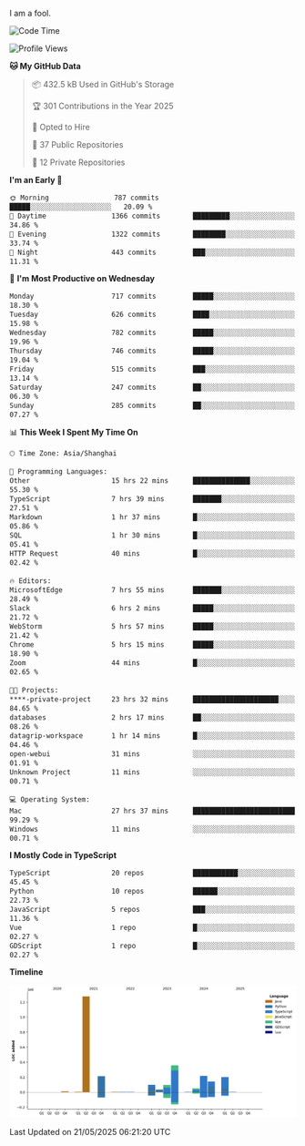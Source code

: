 I am a fool.

<!--START_SECTION:waka-->
![Code Time](http://img.shields.io/badge/Code%20Time-3%2C040%20hrs%2056%20mins-blue)

![Profile Views](http://img.shields.io/badge/Profile%20Views-1-blue)

**🐱 My GitHub Data** 

> 📦 432.5 kB Used in GitHub's Storage 
 > 
> 🏆 301 Contributions in the Year 2025
 > 
> 💼 Opted to Hire
 > 
> 📜 37 Public Repositories 
 > 
> 🔑 12 Private Repositories 
 > 
**I'm an Early 🐤** 

```text
🌞 Morning                787 commits         █████░░░░░░░░░░░░░░░░░░░░   20.09 % 
🌆 Daytime                1366 commits        █████████░░░░░░░░░░░░░░░░   34.86 % 
🌃 Evening                1322 commits        ████████░░░░░░░░░░░░░░░░░   33.74 % 
🌙 Night                  443 commits         ███░░░░░░░░░░░░░░░░░░░░░░   11.31 % 
```
📅 **I'm Most Productive on Wednesday** 

```text
Monday                   717 commits         █████░░░░░░░░░░░░░░░░░░░░   18.30 % 
Tuesday                  626 commits         ████░░░░░░░░░░░░░░░░░░░░░   15.98 % 
Wednesday                782 commits         █████░░░░░░░░░░░░░░░░░░░░   19.96 % 
Thursday                 746 commits         █████░░░░░░░░░░░░░░░░░░░░   19.04 % 
Friday                   515 commits         ███░░░░░░░░░░░░░░░░░░░░░░   13.14 % 
Saturday                 247 commits         ██░░░░░░░░░░░░░░░░░░░░░░░   06.30 % 
Sunday                   285 commits         ██░░░░░░░░░░░░░░░░░░░░░░░   07.27 % 
```


📊 **This Week I Spent My Time On** 

```text
🕑︎ Time Zone: Asia/Shanghai

💬 Programming Languages: 
Other                    15 hrs 22 mins      ██████████████░░░░░░░░░░░   55.30 % 
TypeScript               7 hrs 39 mins       ███████░░░░░░░░░░░░░░░░░░   27.51 % 
Markdown                 1 hr 37 mins        █░░░░░░░░░░░░░░░░░░░░░░░░   05.86 % 
SQL                      1 hr 30 mins        █░░░░░░░░░░░░░░░░░░░░░░░░   05.41 % 
HTTP Request             40 mins             █░░░░░░░░░░░░░░░░░░░░░░░░   02.42 % 

🔥 Editors: 
MicrosoftEdge            7 hrs 55 mins       ███████░░░░░░░░░░░░░░░░░░   28.49 % 
Slack                    6 hrs 2 mins        █████░░░░░░░░░░░░░░░░░░░░   21.72 % 
WebStorm                 5 hrs 57 mins       █████░░░░░░░░░░░░░░░░░░░░   21.42 % 
Chrome                   5 hrs 15 mins       █████░░░░░░░░░░░░░░░░░░░░   18.90 % 
Zoom                     44 mins             █░░░░░░░░░░░░░░░░░░░░░░░░   02.65 % 

🐱‍💻 Projects: 
****-private-project     23 hrs 32 mins      █████████████████████░░░░   84.65 % 
databases                2 hrs 17 mins       ██░░░░░░░░░░░░░░░░░░░░░░░   08.26 % 
datagrip-workspace       1 hr 14 mins        █░░░░░░░░░░░░░░░░░░░░░░░░   04.46 % 
open-webui               31 mins             ░░░░░░░░░░░░░░░░░░░░░░░░░   01.91 % 
Unknown Project          11 mins             ░░░░░░░░░░░░░░░░░░░░░░░░░   00.71 % 

💻 Operating System: 
Mac                      27 hrs 37 mins      █████████████████████████   99.29 % 
Windows                  11 mins             ░░░░░░░░░░░░░░░░░░░░░░░░░   00.71 % 
```

**I Mostly Code in TypeScript** 

```text
TypeScript               20 repos            ███████████░░░░░░░░░░░░░░   45.45 % 
Python                   10 repos            ██████░░░░░░░░░░░░░░░░░░░   22.73 % 
JavaScript               5 repos             ███░░░░░░░░░░░░░░░░░░░░░░   11.36 % 
Vue                      1 repo              █░░░░░░░░░░░░░░░░░░░░░░░░   02.27 % 
GDScript                 1 repo              █░░░░░░░░░░░░░░░░░░░░░░░░   02.27 % 
```



**Timeline**

![Lines of Code chart](https://raw.githubusercontent.com/VeejaLiu/VeejaLiu/master/assets/bar_graph.png)


 Last Updated on 21/05/2025 06:21:20 UTC
<!--END_SECTION:waka-->
